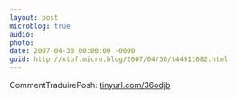 ```yaml
---
layout: post
microblog: true
audio: 
photo: 
date: 2007-04-30 00:00:00 -0000
guid: http://xtof.micro.blog/2007/04/30/t44911682.html
---
```

CommentTraduirePosh:  [tinyurl.com/36odjb](http://tinyurl.com/36odjb)
